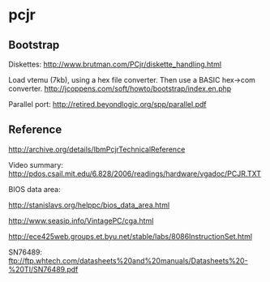 pcjr
====

Bootstrap
---------

Diskettes: http://www.brutman.com/PCjr/diskette_handling.html

Load vtemu (7kb), using a hex file converter. Then use a BASIC hex->com converter.
http://jcoppens.com/soft/howto/bootstrap/index.en.php

Parallel port:
http://retired.beyondlogic.org/spp/parallel.pdf

Reference
---------

http://archive.org/details/IbmPcjrTechnicalReference

Video summary:
http://pdos.csail.mit.edu/6.828/2006/readings/hardware/vgadoc/PCJR.TXT

BIOS data area:

http://stanislavs.org/helppc/bios_data_area.html

http://www.seasip.info/VintagePC/cga.html

http://ece425web.groups.et.byu.net/stable/labs/8086InstructionSet.html

SN76489:
ftp://ftp.whtech.com/datasheets%20and%20manuals/Datasheets%20-%20TI/SN76489.pdf
